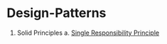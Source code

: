 # Design-Patterns

1. Solid Principles
   a. [Single Responsibility Principle](https://medium.com/@ObitoUchia/single-responsibility-principle-19cdadc4bfc2)
